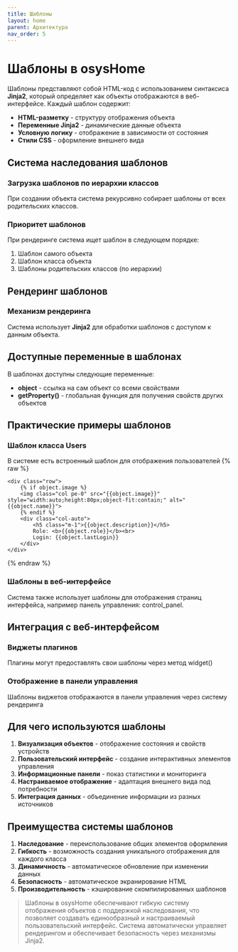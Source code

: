 ```yaml
---
title: Шаблоны
layout: home
parent: Архитектура
nav_order: 5
---
```

# Шаблоны в osysHome
Шаблоны представляют собой HTML-код с использованием синтаксиса **Jinja2**, который определяет как объекты отображаются в веб-интерфейсе. Каждый шаблон содержит:

* **HTML-разметку** - структуру отображения объекта
* **Переменные Jinja2** - динамические данные объекта
* **Условную логику** - отображение в зависимости от состояния
* **Стили CSS** - оформление внешнего вида

## Система наследования шаблонов
### Загрузка шаблонов по иерархии классов
При создании объекта система рекурсивно собирает шаблоны от всех родительских классов.

### Приоритет шаблонов
При рендеринге система ищет шаблон в следующем порядке:

1. Шаблон самого объекта
2. Шаблон класса объекта
3. Шаблоны родительских классов (по иерархии)

## Рендеринг шаблонов
### Механизм рендеринга
Система использует **Jinja2** для обработки шаблонов с доступом к данным объекта.

## Доступные переменные в шаблонах
В шаблонах доступны следующие переменные:

* **object** - ссылка на сам объект со всеми свойствами
* **getProperty()** - глобальная функция для получения свойств других объектов

## Практические примеры шаблонов
### Шаблон класса Users
В системе есть встроенный шаблон для отображения пользователей
{% raw %}
```html+jinja
<div class="row">  
    {% if object.image %}  
    <img class="col pe-0" src="{{object.image}}" style="width:auto;height:80px;object-fit:contain;" alt="{{object.name}}">  
    {% endif %}  
    <div class="col-auto">  
        <h5 class="m-1">{{object.description}}</h5>  
        Role: <b>{{object.role}}</b><br>  
        Login: {{object.lastLogin}}  
    </div>  
</div>
```
{% endraw %}
### Шаблоны в веб-интерфейсе
Система также использует шаблоны для отображения страниц интерфейса, например панель управления: control_panel.

## Интеграция с веб-интерфейсом
### Виджеты плагинов
Плагины могут предоставлять свои шаблоны через метод widget()

### Отображение в панели управления
Шаблоны виджетов отображаются в панели управления через систему рендеринга

## Для чего используются шаблоны
1. **Визуализация объектов** - отображение состояния и свойств устройств
2. **Пользовательский интерфейс** - создание интерактивных элементов управления
3. **Информационные панели** - показ статистики и мониторинга
4. **Настраиваемое отображение** - адаптация внешнего вида под потребности
5. **Интеграция данных** - объединение информации из разных источников

## Преимущества системы шаблонов
1. **Наследование** - переиспользование общих элементов оформления
2. **Гибкость** - возможность создания уникального отображения для каждого класса
3. **Динамичность** - автоматическое обновление при изменении данных
4. **Безопасность** - автоматическое экранирование HTML
5. **Производительность** - кэширование скомпилированных шаблонов


>Шаблоны в osysHome обеспечивают гибкую систему отображения объектов с поддержкой наследования, что позволяет создавать единообразный и настраиваемый пользовательский интерфейс. Система автоматически управляет рендерингом и обеспечивает безопасность через механизмы Jinja2.
